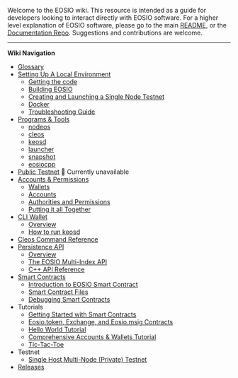 Welcome to the EOSIO wiki. This resource is intended as a guide for developers looking to interact directly with EOSIO software. For a higher level explanation of EOSIO software, please go to the main [README](https://github.com/EOSIO/eos), or the [Documentation Repo](https://github.com/EOSIO/Documentation). Suggestions and contributions are welcome.

---

**Wiki Navigation**

* [Glossary](Glossary)
* [Setting Up A Local Environment](Local-Environment)
  * [Getting the code](Local-Environment#1-getting-the-code)
  * [Building EOSIO](Local-Environment#2-building-eosio)
  * [Creating and Launching a Single Node Testnet](Local-Environment#4-creating-and-launching-a-single-node-testnet)
  * [Docker](Local-Environment#3-docker)
  * [Troubleshooting Guide](Local-Environment#5-troubleshooting-guide)
* [Programs & Tools](Programs-&-Tools)
  * [nodeos](Programs-&-Tools#nodeos)
  * [cleos](Programs-&-Tools#cleos)
  * [keosd](Programs-&-Tools#keosd)
  * [launcher](Programs-&-Tools#launcher)
  * [snapshot](Programs-&-Tools#snapshot)
  * [eosiocpp](Programs-&-Tools#eosiocpp)
* [Public Testnet]() :no_entry_sign: Currently unavailable
* [Accounts & Permissions](Accounts-&-Permissions)
  * [Wallets](Accounts-&-Permissions#wallets)
  * [Accounts](Accounts-&-Permissions#accounts)
  * [Authorities and Permissions](Accounts-&-Permissions#authorities-and-permissions)
  * [Putting it all Together](Accounts-&-Permissions#putting-it-all-together)
* [CLI Wallet](CLI-Wallet)
  * [Overview](CLI-Wallet#overview)
  * [How to run keosd](CLI-Wallet#how-to-run-keosd)
* [Cleos Command Reference](Command-Reference)
* [Persistence API](Persistence-API)
  * [Overview](Persistence-API#overview)
  * [The EOSIO Multi-Index API](Persistence-API#the-eosio-multi-index-api)
  * [C++ API Reference](Persistence-API#cpp-api-reference)
* [Smart Contracts](Smart-Contract)
  * [Introduction to EOSIO Smart Contract](Smart-Contract#1-introduction-to-eos-smart-contract)
  * [Smart Contract Files](Smart-Contract#2-smart-contract-files)
  * [Debugging Smart Contracts](Smart-Contract#8-debugging-smart-contract)
* Tutorials
  * [Getting Started with Smart Contracts](Tutorial-Getting-Started-With-Contracts)
  * [Eosio.token, Exchange, and Eosio.msig Contracts](Tutorial-eosio-token-Contract)
  * [Hello World Tutorial](Tutorial-Hello-World-Contract)
  * [Comprehensive Accounts & Wallets Tutorial](Tutorial-Comprehensive-Accounts-and-Wallets)
  * [Tic-Tac-Toe](Tutorial-Tic-Tac-Toe)
* Testnet
  * [Single Host Multi-Node (Private) Testnet](Testnet-Single-Host-Multinode)
* [Releases](Releases)
